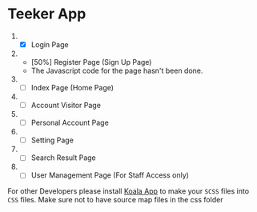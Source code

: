 # Teeker App

1. - [x] Login Page
2. - [50%] Register Page (Sign Up Page)
	- The Javascript code for the page hasn't been done.
3. - [ ] Index Page (Home Page)
4. - [ ] Account Visitor Page
5. - [ ] Personal Account Page
6. - [ ] Setting Page
7. - [ ] Search Result Page
8. - [ ] User Management Page (For Staff Access only)

For other Developers please install [Koala App](http://koala-app.com/) to make your `SCSS` files into `CSS` files. Make sure not to have source map files in the css folder

